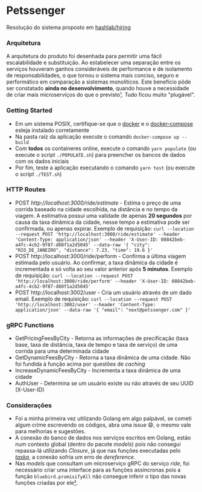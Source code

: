 # Petssenger

Resolução do sistema proposto em [hashlab/hiring](https://github.com/hashlab/hiring/blob/5ae82743d1afd7f741d59ee63ffa8149ffa12660/challenges/pt-br/backend-finance-challenge.md)

### Arquitetura

A arquitetura do produto foi desenhada para permitir uma fácil escalabilidade e substituição.
Ao estabelecer uma separação entre os serviços houveram ganhos consideráveis de performance e de isolamento de responsabilidades, o que tornou o sistema mais conciso, seguro e performático em comparação a sistemas monolíticos. Este benefício pôde ser constatado **ainda no desenvolvimento**, quando houve a necessidade de criar mais microserviços do que o previsto[¹](https://imgur.com/a/llpJ6Ir). Tudo ficou muito "plugável".

### Getting Started

- Em um sistema POSIX, certifique-se que o [docker](https://docs.docker.com/install/) e o [docker-compose](https://docs.docker.com/compose/install/) esteja instalado corretamente
- Na pasta raíz da aplicação execute o comando `docker-compose up --build`
- Com **todos** os containeres online, execute o comando `yarn populate` (ou execute o script `./POPULATE.sh`) para preencher os bancos de dados com os dados iniciais
- Por fim, teste a aplicação executando o comando `yarn test` (ou execute o script `./TEST.sh`)

### HTTP Routes

- POST _http://localhost:3000/ride/estimate_ - Estima o preço de uma corrida baseado na cidade escolhida, na distância e no tempo da viagem. A estimativa possui uma validade de apenas **20 segundos** por causa da taxa dinâmica da cidade, nesse tempo a estimativa pode ser confirmada, ou apenas expirar. Exemplo de requisição: `curl --location --request POST 'http://localhost:3000/ride/estimate' --header 'Content-Type: application/json' --header 'X-User-ID: 08842beb-a4fc-4cb2-9f87-d80f1a2d5045' --data-raw '{ "city": "RIO_DE_JANEIRO", "distance": 7.23, "time": 19.6 }'`
- POST http://localhost:3000/ride/perform - Confirma a última viagem estimada pelo usuário. Ao confirmar, a taxa dinâmica da cidade é incrementada e só volta ao seu valor anterior após **5 minutos**. Exemplo de requisição: `curl --location --request POST 'http://localhost:3000/ride/perform' --header 'X-User-ID: 08842beb-a4fc-4cb2-9f87-d80f1a2d5045'`
- POST http://localhost:3002/user - Cria um usuário através de um dado email. Exemplo de requisição: `curl --location --request POST 'http://localhost:3002/user' --header 'Content-Type: application/json' --data-raw '{ "email": "next@petssenger.com" }'`

### gRPC Functions

- GetPricingFeesByCity - Retorna as informações de precificação (taxa base, taxa de distância, taxa de tempo e taxa de serviço) de uma corrida para uma determinada cidade
- GetDynamicFeesByCity - Retorna a taxa dinâmica de uma cidade. Não foi fundida à função acima por questões de _caching_
- IncreaseDynamicFeesByCity - Incrementa a taxa dinâmica de uma cidade
- AuthUser - Determina se um usuário existe ou não através de seu UUID (X-User-ID)

### Considerações

- Foi a minha primeira vez utilizando Golang em algo palpável, se cometi algum crime escrevendo os códigos, abra uma issue 😄, o mesmo vale para melhorias e sugestões.
- A conexão do banco de dados nos serviços escritos em Golang, estão num contexto global (dentro do pacote _models_) pois não consegui repassa-lá utilizando _Closure_, já que nas funções executadas pelo [_taskq_](https://github.com/vmihailenco/taskq), a conexão sofria um erro de _dereference_.
- Nas _models_ que consultam um microserviço gRPC do serviço _ride_, foi necessário criar uma interface para as funções assíncronas pois a função `bluebird.promisifyAll` não consegue inferir o tipo das novas funções criadas por ele[²](https://github.com/Microsoft/TypeScript/issues/8685#issuecomment-240201897).
